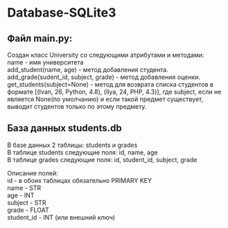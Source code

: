 # Database-SQLite3

## Файл main.py:

Cоздан класс University со следующими атрибутами и методами:  
name - имя университета  
add_student(name, age) - метод добавления студента.  
add_grade(sudent_id, subject, grade) - метод добавления оценки.  
get_students(subject=None) - метод для возврата списка студентов в формате [(Ivan, 26, Python, 4.8), (Ilya, 24, PHP, 4.3)], 
где subject, если не является None(по умолчанию) и если такой предмет существует, выводит студентов только по этому предмету.

## База данных students.db

В базе данных 2 таблицы: students и grades  
В таблице students следующие поля: id, name, age  
В таблице grades следующие поля: id, student_id, subject, grade  

Описание полей:  
id - в обоих таблицах обязательно PRIMARY KEY  
name - STR  
age - INT  
subject - STR  
grade - FLOAT  
student_id - INT (или внешний ключ)  
